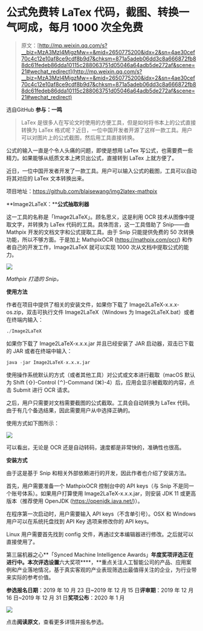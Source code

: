 # 公式免费转 LaTex 代码，截图、转换一气呵成，每月 1000 次全免费

> 原文：[http://mp.weixin.qq.com/s?__biz=MzA3MzI4MjgzMw==&mid=2650775200&idx=2&sn=4ae30cef70c4c12e10af8ce9cdf8b9d7&chksm=871a5adeb06dd3c8a666872fb88dc61fedeb86dda10115c288063751d05046a64adb5de272af&scene=21#wechat_redirect](http://mp.weixin.qq.com/s?__biz=MzA3MzI4MjgzMw==&mid=2650775200&idx=2&sn=4ae30cef70c4c12e10af8ce9cdf8b9d7&chksm=871a5adeb06dd3c8a666872fb88dc61fedeb86dda10115c288063751d05046a64adb5de272af&scene=21#wechat_redirect)

选自GitHub
**参与：一鸣**

> LaTex 是很多人在写论文时使用的方便工具，但是如何将书本上的公式直接转换为 LaTex 格式呢？近日，一位中国开发者开源了这样一款工具。用户可以对图片上的公式截图，然后用工具直接转换。

公式的输入一直是个令人头痛的问题，即使是想用 LaTex 写公式，也需要费一些精力。如果能够从纸质文本上拷贝出公式，直接转到 LaTex 上就方便了。

近日，一位中国开发者开发了一款工具。用户可以输入公式的截图，工具可以自动将其对应的 LaTex 文本转换出来。

项目地址：https://github.com/blaisewang/img2latex-mathpix

**Image2LaTeX：****公式抽取利器**

这一工具的名称是「Image2LaTeX」。顾名思义，这是利用 OCR 技术从图像中提取文字，并转换为 LaTex 代码的工具。具体而言，这一工具借助了 Snip——由 Mathpix 开发的文档文字和公式提取工具。由于 Snip 只能提供免费的 50 次转换功能，所以不够方面。于是加上 MathpixOCR (https://mathpix.com/ocr/) 和作者自己的开发工作，Image2LaTeX 就可以实现 1000 次从文档中提取公式的能力。

![](../Images/3f04df5bf8ee7745d9f0afd31fff59b6.jpg)

*Mathpix 打造的 Snip。*

**使用方法**

作者在项目中提供了相关的安装文件，如果你下载了 Image2LaTeX-x.x.x-os.zip，双击可执行文件 Image2LaTeX（Windows 为 Image2LaTeX.bat）或者在终端内输入：

```py
./Image2LaTeX
```

如果你下载了 Image2LaTeX-x.x.x.jar 并且已经安装了 JAR 启动器，双击已下载的 JAR 或者在终端中输入：

```py
java -jar Image2LaTeX-x.x.x.jar
```

使用操作系统默认的方式（或者其他工具）对公式或文本进行截取（macOS 默认为 Shift (⇧)-Control (⌃)-Command (⌘)-4）后，应用会显示被截取的内容，点击 Submit 进行 OCR 请求。

之后，用户只需要对文档需要截图的公式截取。工具会自动转换为 LaTex 代码。由于有几个备选结果，因此需要用户从中选择正确的。

使用方式如下图所示：

![](../Images/85500ac159d7c3dd776e15e4c478a28b.jpg)

可以看出，无论是 OCR 还是自动转码，速度都是非常快的，准确性也很高。

**安装方式**

由于这是基于 Snip 和相关外部依赖进行的开发，因此作者也介绍了安装方法。

首先，用户需要准备一个 MathpixOCR 控制台中的 API keys（与 Snip 不是同一个账号体系）。如果用户打算使用 Image2LaTeX-x.x.x.jar，则安装 JDK 11 或更高版本（推荐使用 OpenJDK (https://openjdk.java.net/)）。

在程序第一次启动时，用户需要输入 API keys（不含单引号）。OSX 和 Windows 用户可以在系统托盘找到 API Key 选项来修改你的 API keys。

Linux 用户需要首先找到 config 文件，再通过文本编辑器进行修改。之后就可以直接使用了。

第三届机器之心**「Synced Machine Intelligence Awards」**年度奖项评选正在进行中。本次评选设置**六大奖项****，**重点关注人工智能公司的产品、应用案例和产业落地情况，基于真实客观的产业表现筛选出最值得关注的企业，为行业带来实际的参考价值。

**参选报名日期**：2019 年 10 月 23 日~2019 年 12 月 15 日**评审期**：2019 年 12 月 16 日~2019 年 12 月 31 日**奖项公布**：2020 年 1 月

[![](../Images/fb3879a5fda03d04cdebfa8fe8d894a4.jpg)](https://mp.weixin.qq.com/s?__biz=MzA3MzI4MjgzMw==&mid=2650772433&idx=1&sn=64fad90bc878d9f39ced4aca847e9b0e&scene=21#wechat_redirect)

点击**阅读原文**，查看更多详情并报名参选。